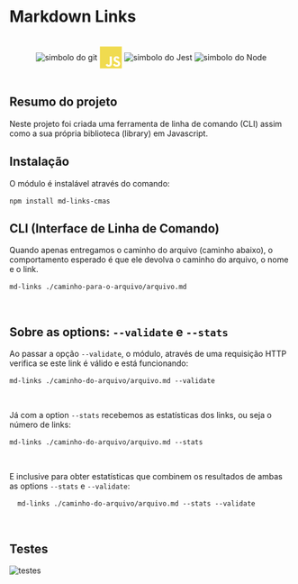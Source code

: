 # Markdown Links

<div align="center">
  <br>
  <img align="center" alt="simbolo do git" height="40" width="40" src="https://cdn.jsdelivr.net/gh/devicons/devicon/icons/git/git-original.svg" />
  <img align="center" alt="simbolo do Javascript" height="40" width="40" src="https://raw.githubusercontent.com/devicons/devicon/master/icons/javascript/javascript-plain.svg">
  <img align="center" alt="simbolo do Jest" height="40" width="40" src="https://cdn.jsdelivr.net/gh/devicons/devicon/icons/jest/jest-plain.svg" /> 
  <img  align="center" alt="simbolo do Node" height="40" width="40" src="https://cdn.jsdelivr.net/gh/devicons/devicon/icons/nodejs/nodejs-original.svg" />
  <br>
  <br>
</div>

## Resumo do projeto

Neste projeto foi criada uma ferramenta de linha de comando (CLI) assim como
a sua própria biblioteca (library) em Javascript.

## Instalação

O módulo é instalável através do comando:

    npm install md-links-cmas
       
## CLI (Interface de Linha de Comando)

Quando apenas entregamos o caminho do arquivo (caminho abaixo), o comportamento esperado é que ele devolva o caminho do arquivo, o nome e o link.

    md-links ./caminho-para-o-arquivo/arquivo.md

<br>

## Sobre as options: `--validate` e `--stats`

Ao passar a opção `--validate`, o módulo, através de uma requisição HTTP verifica se este link é válido e está funcionando:

    md-links ./caminho-do-arquivo/arquivo.md --validate

<br>

Já com a option `--stats` recebemos as estatísticas dos links, ou seja o número de links:

    md-links ./caminho-do-arquivo/arquivo.md --stats

 <br>

E inclusive para obter estatísticas que combinem os resultados de ambas as options `--stats` e `--validate`:
         
      md-links ./caminho-do-arquivo/arquivo.md --stats --validate
   
 <br>

## Testes

![testes](https://github.com/anilorac93/SAP009-md-links/assets/110473504/1e0cd22e-5827-4491-b7a6-a668c2e05dd5)
<br>
